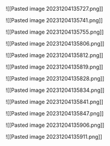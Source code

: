 ![[Pasted image 20231204135727.png]]

![[Pasted image 20231204135741.png]]

![[Pasted image 20231204135755.png]]

![[Pasted image 20231204135806.png]]

![[Pasted image 20231204135812.png]]

![[Pasted image 20231204135819.png]]

![[Pasted image 20231204135828.png]]

![[Pasted image 20231204135834.png]]

![[Pasted image 20231204135841.png]]

![[Pasted image 20231204135847.png]]

![[Pasted image 20231204135906.png]]

![[Pasted image 20231204135911.png]]